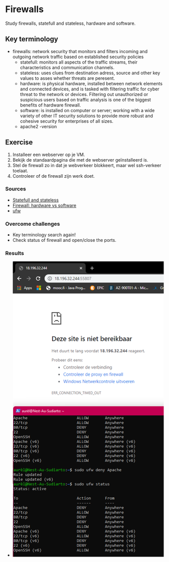 # Firewalls
Study firewalls, statefull and stateless, hardware and software.

## Key terminology
- firewalls: network security that monitors and filters incoming and outgoing network traffic based on established security policies
  - statefull: monitors all aspects of the traffic streams, their characteristics and communication channels.
  - stateless: uses clues from destination adress, source and other key values to asses whether threats are peresent. 
  - hardware: is physical hardware, installed between network elements and connected devices, and is tasked with filtering traffic for cyber threat to the network or devices. Filtering out unauthorized or suspicious users based on traffic analysis is one of the biggest benefits of hardware firewall.
  - software: is installed on computer or server; working with a wide variety of other IT security solutions to provide more robust and cohesive security for enterprises of all sizes.
  - apache2 -version

## Exercise
1. Installeer een webserver op je VM.
2. Bekijk de standaardpagina die met de webserver geïnstalleerd is.
3. Stel de firewall zo in dat je webverkeer blokkeert, maar wel ssh-verkeer toelaat.
4. Controleer of de firewall zijn werk doet.


### Sources
- [Statefull and stateless](https://www.cdw.com/content/cdw/en/articles/security/stateful-versus-stateless-firewalls.html#:~:text=%2D%20Stateless%20firewalls%20do%20not%20inspect,a%20suitable%20level%20of%20protection.)
- [Firewall: hardware vs software](https://www.sangfor.com/blog/cybersecurity/what-is-software-firewall-difference-between-hardware-firewall-and-software-firewall#:~:text=A%20firewall%20is%20a%20network,users%2C%20and%20the%20internet%20beyond.)
- [ufw](https://www.digitalocean.com/community/tutorials/ufw-essentials-common-firewall-rules-and-commands)

### Overcome challenges
- Key terminology search again!
- Check status of firewall and open/close the ports.

### Results
- ![screenshot of closed port](../00_includes/SEC/SEC02_siteOnbereikbaar.png)

